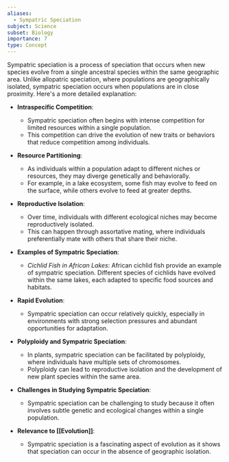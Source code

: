 ```yaml
---
aliases:
  - Sympatric Speciation
subject: Science
subset: Biology
importance: 7
type: Concept
---
```

Sympatric speciation is a process of speciation that occurs when new species evolve from a single ancestral species within the same geographic area. Unlike allopatric speciation, where populations are geographically isolated, sympatric speciation occurs when populations are in close proximity. Here's a more detailed explanation:

- **Intraspecific Competition**:
    - Sympatric speciation often begins with intense competition for limited resources within a single population.
    - This competition can drive the evolution of new traits or behaviors that reduce competition among individuals.

-  **Resource Partitioning**:
    - As individuals within a population adapt to different niches or resources, they may diverge genetically and behaviorally.
    - For example, in a lake ecosystem, some fish may evolve to feed on the surface, while others evolve to feed at greater depths.
- **Reproductive Isolation**:
    - Over time, individuals with different ecological niches may become reproductively isolated.
    - This can happen through assortative mating, where individuals preferentially mate with others that share their niche.
- **Examples of Sympatric Speciation**:
    - _Cichlid Fish in African Lakes_: African cichlid fish provide an example of sympatric speciation. Different species of cichlids have evolved within the same lakes, each adapted to specific food sources and habitats.
- **Rapid Evolution**:
    - Sympatric speciation can occur relatively quickly, especially in environments with strong selection pressures and abundant opportunities for adaptation.
- **Polyploidy and Sympatric Speciation**:
    - In plants, sympatric speciation can be facilitated by polyploidy, where individuals have multiple sets of chromosomes.
    - Polyploidy can lead to reproductive isolation and the development of new plant species within the same area.
- **Challenges in Studying Sympatric Speciation**:
    - Sympatric speciation can be challenging to study because it often involves subtle genetic and ecological changes within a single population.
- **Relevance to [[Evolution]]**:
    - Sympatric speciation is a fascinating aspect of evolution as it shows that speciation can occur in the absence of geographic isolation.